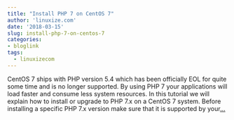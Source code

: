 ```yaml
---
title: "Install PHP 7 on CentOS 7"
author: 'linuxize.com'
date: '2018-03-15'
slug: install-php-7-on-centos-7
categories:
- bloglink
tags:
  - linuxizecom
---
```


CentOS 7 ships with PHP version 5.4 which has been officially EOL for quite some time and is no longer supported. By using PHP 7 your applications will load faster and consume less system resources. In this tutorial we will explain how to install or upgrade to PHP 7.x on a CentOS 7 system. Before installing a specific PHP 7.x version make sure that it is supported by your[... <i class="fas fa-external-link-alt"></i>](https://linuxize.com/post/install-php-7-on-centos-7/)

